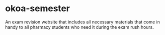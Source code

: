 # okoa-semester
An exam revision website that includes all necessary materials that come in handy to all pharmacy students who need it during the exam rush hours.
